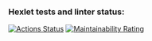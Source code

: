 ### Hexlet tests and linter status:
[![Actions Status](https://github.com/DZharenko/python-project-49/actions/workflows/hexlet-check.yml/badge.svg)](https://github.com/DZharenko/python-project-49/actions)
[![Maintainability Rating](https://sonarcloud.io/api/project_badges/measure?project=DZharenko_python-project-49&metric=sqale_rating)](https://sonarcloud.io/summary/new_code?id=DZharenko_python-project-49)